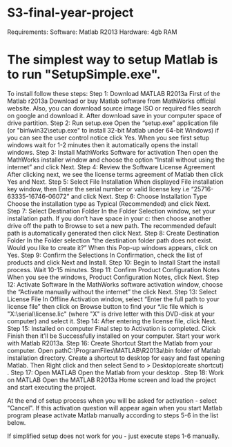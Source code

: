 # S3-final-year-project

Requirements:
Software: Matlab R2013
Hardware: 4gb RAM

# The simplest way to setup Matlab is to run "SetupSimple.exe".

To install follow these steps:
Step 1: Download MATLAB R2013a
First of the Matlab r2013a Download or buy Matlab software from MathWorks official website. Also, you can download source image ISO or required files search on google and download it. After download save in your computer space of drive partition. 
Step 2: Run setup.exe
Open the “setup.exe” application file (or "bin\win32\setup.exe" to install 32-bit Matlab under 64-bit Windows) if you can see the user control notice click Yes. When you see first setup windows wait for 1-2 minutes then it automatically opens the install windows.
Step 3: Install MathWorks Software for activation
Then open the MathWorks installer window and choose the option “Install without using the internet” and click Next.
Step 4: Review the Software License Agreement
After clicking next, we see the license terms agreement of Matlab then click Yes and Next.
Step 5:  Select File Installation
When displayed File installation key window, then Enter the serial number or valid license key i.e “25716-63335-16746-06072” and click Next.
Step 6: Choose Installation Type
Choose the installation type as Typical (Recommended) and click Next.
Step 7: Select Destination Folder
In the Folder Selection window, set your installation path. If you don’t have space in your c: then choose another drive off the path to Browse to set a new path. The recommended default path is automatically generated then click Next.
Step 8: Create Destination Folder
In the Folder selection “the destination folder path does not exist. Would you like to create it?”  When this Pop-up windows appears, click on Yes.
Step 9: Confirm the Selections
In Confirmation, check the list of products and click Next and Install.
Step 10: Begin to Install
Start the install process. Wait 10-15 minutes.
Step 11: Confirm Product Configuration Notes 
When you see the windows, Product Configuration Notes, click Next.
Step 12:  Activate Software
In the MathWorks software activation window, choose the “Activate manually without the internet” the click Next.
Step 13: Select License File
In Offline Activation window, select “Enter the full path to your license file” then click on Browse button to find your *.lic file which is "X:\serial\license.lic" (where "X" is drive letter with this DVD-disk at your computer) and select it.
Step 14: After entering the license file, click Next.
Step 15: Installed on computer
Final step to Activation is completed. Click Finish then it’ll be Successfully installed on your computer. Start your work with Matlab R2013a.
Step 16:  Create Shortcut
Start the Matlab from your computer. Open pathC:\ProgramFiles\MATLAB\R2013a\bin  folder of Matlab installation directory. Create a shortcut to desktop for easy and fast opening Matlab. Then Right click and then select Send to > Desktop(create shortcut) .
Step 17: Open MATLAB
Open the Matlab from your desktop .
Step 18: Work on MATLAB
Open the MATLAB R2013a Home screen and load the project and start executing the project.

At the end of setup process when you will be asked for activation - select "Cancel".
If this activation question will appear again when you start Matlab program 
please activate Matlab manually according to steps 5-6 in the list below.

If simplified setup does not work for you - just execute steps 1-6 manually.
